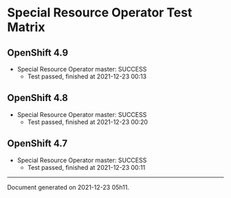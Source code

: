 
Special Resource Operator Test Matrix
=====================================

OpenShift 4.9
-------------



* Special Resource Operator master: SUCCESS
  - Test passed, finished at 2021-12-23 00:13

OpenShift 4.8
-------------



* Special Resource Operator master: SUCCESS
  - Test passed, finished at 2021-12-23 00:20

OpenShift 4.7
-------------



* Special Resource Operator master: SUCCESS
  - Test passed, finished at 2021-12-23 00:11

---
Document generated on 2021-12-23 05h11.
